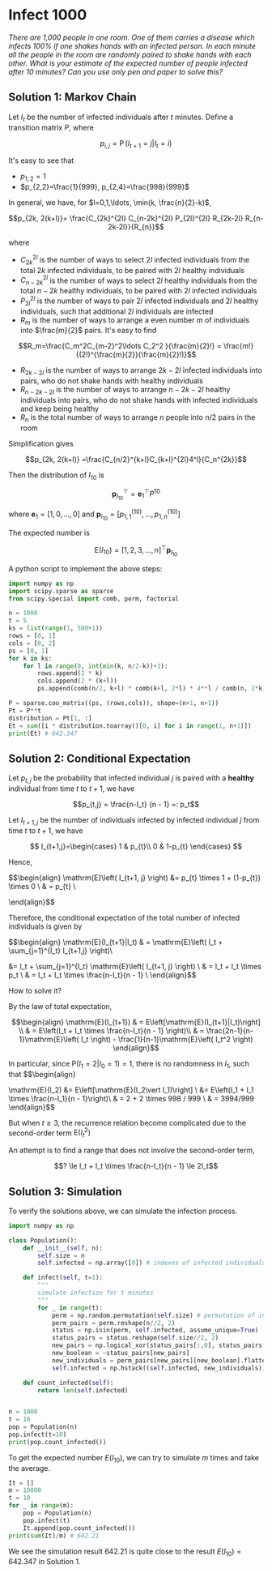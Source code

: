 
# Infect 1000

*There are 1,000 people in one room. One of them carries a disease which infects 100% if one shakes hands with an infected person. In each minute all the people in the room are randomly paired to shake hands with each other. What is your estimate of the expected number of people infected after 10 minutes? Can you use only pen and paper to solve this?*


## Solution 1: Markov Chain

Let $I_t$ be the number of infected individuals after $t$ minutes. Define a transition matrix $P$, where

$$p_{i,j} = \operatorname{P}(I_{t+1}=j\vert I_t=i)$$

It's easy to see that

- $p_{1,2}=1$
- $p_{2,2}=\frac{1}{999}, p_{2,4}=\frac{998}{999}$

In general, we have, for $l=0,1,\ldots, \min(k, \frac{n}{2}-k)$,

$$p_{2k, 2(k+l)}= \frac{C_{2k}^{2l} C_{n-2k}^{2l} P_{2l}^{2l} R_{2k-2l} R_{n-2k-2l}}{R_{n}}$$

where
- $C_{2k}^{2l}$ is the number of ways to select $2l$ infected individuals from the total $2k$ infected individuals, to be paired with $2l$ healthy individuals
- $C_{n-2k}^{2l}$ is the number of ways to select $2l$ healthy individuals from the total $n-2k$ healthy individuals, to be paired with $2l$ infected individuals
- $P_{2l}^{2l}$ is the number of ways to pair $2l$ infected individuals and $2l$ healthy individuals, such that additional $2l$ individuals are infected
- $R_m$ is the number of ways to arrange a even number $m$ of individuals into $\frac{m}{2}$ pairs. It's easy to find

$$R_m=\frac{C_m^2C_{m-2}^2\ldots C_2^2 }{\frac{m}{2}!} = \frac{m!}{(2!)^{\frac{m}{2}}(\frac{m}{2}!)}$$


- $R_{2k-2l}$ is the number of ways to arrange $2k-2l$ infected individuals into pairs, who do not shake hands with healthy individuals
- $R_{n-2k-2l}$ is the number of ways to arrange $n-2k-2l$ healthy individuals into pairs, who do not shake hands with infected individuals and keep being healthy
- $R_n$ is the total number of ways to arrange $n$ people into $n/2$ pairs in the room

Simplification gives

$$p_{2k, 2(k+l)} =\frac{C_{n/2}^{k+l}C_{k+l}^{2l}4^l}{C_n^{2k}}$$

Then the distribution of $I_{10}$ is

$$\boldsymbol{p}_{I_{10}}^\top=\boldsymbol{e}_1^\top P^{10}$$

where $\boldsymbol{e}_1 = [1,0,\ldots,0]$ and $\boldsymbol{p}_{I_{10}} = [p_{1,1}^{(10)}, \ldots, p_{1,n}^{(10)}]$

The expected number is

$$\mathrm{E}(I_{10}) = [1,2,3,\ldots, n]^\top\boldsymbol{p}_{I_{10}} $$

A python script to implement the above steps:

```python
import numpy as np
import scipy.sparse as sparse
from scipy.special import comb, perm, factorial

n = 1000
t = 5
ks = list(range(1, 500+1))
rows = [0, 1]
cols = [0, 2]
ps = [0, 1]
for k in ks:
    for l in range(0, int(min(k, n/2-k))+1):
        rows.append(2 * k)
        cols.append(2 * (k+l))
        ps.append(comb(n/2, k+l) * comb(k+l, 2*l) * 4**l / comb(n, 2*k))

P = sparse.coo_matrix((ps, (rows,cols)), shape=(n+1, n+1))
Pt = P**t
distribution = Pt[1, :]
Et = sum([i * distribution.toarray()[0, i] for i in range(1, n+1)])
print(Et) # 642.347
```



## Solution 2: Conditional Expectation

Let $p_{t,j}$ be the probability that infected individual $j$ is paired with a **healthy** individual from time $t$ to $t+1$, we have

$$p_{t,j} = \frac{n-I_t} {n - 1} =: p_t$$

Let $I_{t+1, j}$ be the number of individuals infected by infected individual $j$ from time $t$ to $t+1$, we have

$$
I_{t+1,j}=\begin{cases}
1 & p_{t}\\
0 & 1-p_{t}
\end{cases}
$$

Hence,

$$\begin{align}
\mathrm{E}\left( I_{t+1, j} \right) &= p_{t} \times 1 + (1-p_{t}) \times 0  \\
& = p_{t} \\

\end{align}$$

Therefore, the conditional expectation of the total number of infected individuals is given by

$$\begin{align}
\mathrm{E}(I_{t+1}|I_t) & = \mathrm{E}\left( I_t +  \sum_{j=1}^{I_t} I_{t+1,j} \right)\\

&= I_t + \sum_{j=1}^{I_t} \mathrm{E}\left( I_{t+1, j} \right) \\
& = I_t + I_t \times p_t \\
& = I_t + I_t \times \frac{n-I_t}{n - 1} \\
\end{align}$$

How to solve it?

By the law of total expectation,

$$\begin{align}
\mathrm{E}(I_{t+1}) & = E\left[\mathrm{E}(I_{t+1}|I_t)\right] \\
& = E\left(I_t + I_t \times \frac{n-I_t}{n - 1} \right)\\
& = \frac{2n-1}{n-1}\mathrm{E}\left( I_t \right) - \frac{1}{n-1}\mathrm{E}\left( I_t^2 \right)
\end{align}$$


In particular, since $\mathrm{P}(I_1=2\vert I_0=1)=1$, there is no randomness in $I_1$, such that
$$\begin{align}

\mathrm{E}(I_2) &= E\left[\mathrm{E}(I_2\vert I_1)\right] \\
&= E\left(I_1 + I_1 \times \frac{n-I_1}{n - 1}\right)\\
& = 2 + 2 \times 998 / 999 \\
& = 3994/999
\end{align}$$

But when $t\ge 3$, the recurrence relation become complicated due to the second-order term $\mathrm{E}\left( I_t^2 \right)$

An attempt is to find a range that does not involve the second-order term,

$$? \le I_t + I_t \times \frac{n-I_t}{n - 1} \le 2I_t$$





## Solution 3: Simulation

To verify the solutions above, we can simulate the infection process.

```python
import numpy as np

class Population():
    def __init__(self, n):
        self.size = n
        self.infected = np.array([0]) # indexes of infected individuals

    def infect(self, t=1):
        """
        simulate infection for t minutes
        """
        for _ in range(t):
            perm = np.random.permutation(self.size) # permutation of indexes
            perm_pairs = perm.reshape(n//2, 2)
            status = np.isin(perm, self.infected, assume_unique=True)
            status_pairs = status.reshape(self.size//2, 2)
            new_pairs = np.logical_xor(status_pairs[:,0], status_pairs[:,1])
            new_boolean = ~status_pairs[new_pairs]
            new_individuals = perm_pairs[new_pairs][new_boolean].flatten()
            self.infected = np.hstack((self.infected, new_individuals))

    def count_infected(self):
        return len(self.infected)


n = 1000
t = 10
pop = Population(n)
pop.infect(t=10)
print(pop.count_infected())
```

To get the expected number $E(I_{10})$, we can try to simulate $m$ times and take the average.

```python
It = []
m = 10000
t = 10
for _ in range(m):
    pop = Population(n)
    pop.infect(t)
    It.append(pop.count_infected())
print(sum(It)/m) # 642.21
```

We see the simulation result $642.21$ is quite close to the result $E(I_{10}) = 642.347$ in Solution 1.
